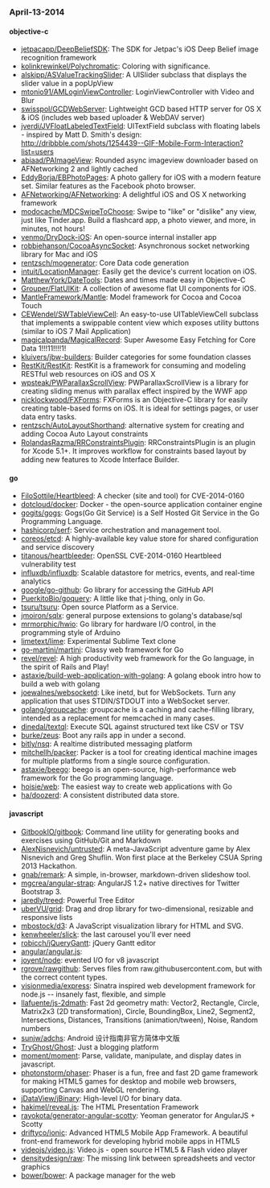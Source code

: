 ### April-13-2014

#### objective-c
* [jetpacapp/DeepBeliefSDK](https://github.com/jetpacapp/DeepBeliefSDK): The SDK for Jetpac's iOS Deep Belief image recognition framework
* [kolinkrewinkel/Polychromatic](https://github.com/kolinkrewinkel/Polychromatic): Coloring with significance.
* [alskipp/ASValueTrackingSlider](https://github.com/alskipp/ASValueTrackingSlider): A UISlider subclass that displays the slider value in a popUpView
* [mtonio91/AMLoginViewController](https://github.com/mtonio91/AMLoginViewController): LoginViewController with Video and Blur
* [swisspol/GCDWebServer](https://github.com/swisspol/GCDWebServer): Lightweight GCD based HTTP server for OS X & iOS (includes web based uploader & WebDAV server)
* [jverdi/JVFloatLabeledTextField](https://github.com/jverdi/JVFloatLabeledTextField): UITextField subclass with floating labels - inspired by Matt D. Smith's design: http://dribbble.com/shots/1254439--GIF-Mobile-Form-Interaction?list=users
* [abiaad/PAImageView](https://github.com/abiaad/PAImageView): Rounded async imageview downloader based on AFNetworking 2 and lightly cached
* [EddyBorja/EBPhotoPages](https://github.com/EddyBorja/EBPhotoPages): A photo gallery for iOS with a modern feature set. Similar features as the Facebook photo browser.
* [AFNetworking/AFNetworking](https://github.com/AFNetworking/AFNetworking): A delightful iOS and OS X networking framework
* [modocache/MDCSwipeToChoose](https://github.com/modocache/MDCSwipeToChoose): Swipe to "like" or "dislike" any view, just like Tinder.app. Build a flashcard app, a photo viewer, and more, in minutes, not hours!
* [venmo/DryDock-iOS](https://github.com/venmo/DryDock-iOS): An open-source internal installer app
* [robbiehanson/CocoaAsyncSocket](https://github.com/robbiehanson/CocoaAsyncSocket): Asynchronous socket networking library for Mac and iOS
* [rentzsch/mogenerator](https://github.com/rentzsch/mogenerator): Core Data code generation
* [intuit/LocationManager](https://github.com/intuit/LocationManager): Easily get the device's current location on iOS.
* [MatthewYork/DateTools](https://github.com/MatthewYork/DateTools): Dates and times made easy in Objective-C
* [Grouper/FlatUIKit](https://github.com/Grouper/FlatUIKit): A collection of awesome flat UI components for iOS.
* [MantleFramework/Mantle](https://github.com/MantleFramework/Mantle): Model framework for Cocoa and Cocoa Touch
* [CEWendel/SWTableViewCell](https://github.com/CEWendel/SWTableViewCell): An easy-to-use UITableViewCell subclass that implements a swippable content view which exposes utility buttons (similar to iOS 7 Mail Application)
* [magicalpanda/MagicalRecord](https://github.com/magicalpanda/MagicalRecord): Super Awesome Easy Fetching for Core Data 1!!!11!!!!1!
* [kluivers/jbw-builders](https://github.com/kluivers/jbw-builders): Builder categories for some foundation classes
* [RestKit/RestKit](https://github.com/RestKit/RestKit): RestKit is a framework for consuming and modeling RESTful web resources on iOS and OS X
* [wpsteak/PWParallaxScrollView](https://github.com/wpsteak/PWParallaxScrollView): PWParallaxScrollView is a library for creating sliding menus with parallax effect inspired by the WWF app
* [nicklockwood/FXForms](https://github.com/nicklockwood/FXForms):  FXForms is an Objective-C library for easily creating table-based forms on iOS. It is ideal for settings pages, or user data entry tasks.
* [rentzsch/AutoLayoutShorthand](https://github.com/rentzsch/AutoLayoutShorthand): alternative system for creating and adding Cocoa Auto Layout constraints
* [RolandasRazma/RRConstraintsPlugin](https://github.com/RolandasRazma/RRConstraintsPlugin): RRConstraintsPlugin is an plugin for Xcode 5.1+. It improves workflow for constraints based layout by adding new features to Xcode Interface Builder.

#### go
* [FiloSottile/Heartbleed](https://github.com/FiloSottile/Heartbleed): A checker (site and tool) for CVE-2014-0160
* [dotcloud/docker](https://github.com/dotcloud/docker): Docker - the open-source application container engine
* [gogits/gogs](https://github.com/gogits/gogs): Gogs(Go Git Service) is a Self Hosted Git Service in the Go Programming Language.
* [hashicorp/serf](https://github.com/hashicorp/serf): Service orchestration and management tool.
* [coreos/etcd](https://github.com/coreos/etcd): A highly-available key value store for shared configuration and service discovery
* [titanous/heartbleeder](https://github.com/titanous/heartbleeder): OpenSSL CVE-2014-0160 Heartbleed vulnerability test
* [influxdb/influxdb](https://github.com/influxdb/influxdb): Scalable datastore for metrics, events, and real-time analytics
* [google/go-github](https://github.com/google/go-github): Go library for accessing the GitHub API
* [PuerkitoBio/goquery](https://github.com/PuerkitoBio/goquery): A little like that j-thing, only in Go.
* [tsuru/tsuru](https://github.com/tsuru/tsuru): Open source Platform as a Service.
* [jmoiron/sqlx](https://github.com/jmoiron/sqlx): general purpose extensions to golang's database/sql
* [mrmorphic/hwio](https://github.com/mrmorphic/hwio): Go library for hardware I/O control, in the programming style of Arduino
* [limetext/lime](https://github.com/limetext/lime): Experimental Sublime Text clone
* [go-martini/martini](https://github.com/go-martini/martini): Classy web framework for Go
* [revel/revel](https://github.com/revel/revel): A high productivity web framework for the Go language, in the spirit of Rails and Play!
* [astaxie/build-web-application-with-golang](https://github.com/astaxie/build-web-application-with-golang): A golang ebook intro how to build a web with golang
* [joewalnes/websocketd](https://github.com/joewalnes/websocketd): Like inetd, but for WebSockets. Turn any application that uses STDIN/STDOUT into a WebSocket server.
* [golang/groupcache](https://github.com/golang/groupcache): groupcache is a caching and cache-filling library, intended as a replacement for memcached in many cases.
* [dinedal/textql](https://github.com/dinedal/textql): Execute SQL against structured text like CSV or TSV
* [burke/zeus](https://github.com/burke/zeus): Boot any rails app in under a second.
* [bitly/nsq](https://github.com/bitly/nsq): A realtime distributed messaging platform
* [mitchellh/packer](https://github.com/mitchellh/packer): Packer is a tool for creating identical machine images for multiple platforms from a single source configuration.
* [astaxie/beego](https://github.com/astaxie/beego): beego is an open-source, high-performance web framework for the Go programming language.
* [hoisie/web](https://github.com/hoisie/web): The easiest way to create web applications with Go
* [ha/doozerd](https://github.com/ha/doozerd): A consistent distributed data store.

#### javascript
* [GitbookIO/gitbook](https://github.com/GitbookIO/gitbook): Command line utility for generating books and exercises using GitHub/Git and Markdown
* [AlexNisnevich/untrusted](https://github.com/AlexNisnevich/untrusted): A meta-JavaScript adventure game by Alex Nisnevich and Greg Shuflin. Won first place at the Berkeley CSUA Spring 2013 Hackathon.
* [gnab/remark](https://github.com/gnab/remark): A simple, in-browser, markdown-driven slideshow tool.
* [mgcrea/angular-strap](https://github.com/mgcrea/angular-strap): AngularJS 1.2+ native directives for Twitter Bootstrap 3.
* [jaredly/treed](https://github.com/jaredly/treed): Powerful Tree Editor
* [uberVU/grid](https://github.com/uberVU/grid): Drag and drop library for two-dimensional, resizable and responsive lists
* [mbostock/d3](https://github.com/mbostock/d3): A JavaScript visualization library for HTML and SVG.
* [kenwheeler/slick](https://github.com/kenwheeler/slick): the last carousel you'll ever need
* [robicch/jQueryGantt](https://github.com/robicch/jQueryGantt): jQuery Gantt editor
* [angular/angular.js](https://github.com/angular/angular.js): 
* [joyent/node](https://github.com/joyent/node): evented I/O for v8 javascript
* [rgrove/rawgithub](https://github.com/rgrove/rawgithub): Serves files from raw.githubusercontent.com, but with the correct content types.
* [visionmedia/express](https://github.com/visionmedia/express): Sinatra inspired web development framework for node.js -- insanely fast, flexible, and simple
* [llafuente/js-2dmath](https://github.com/llafuente/js-2dmath): Fast 2d geometry math: Vector2, Rectangle, Circle, Matrix2x3 (2D transformation), Circle, BoundingBox, Line2, Segment2, Intersections, Distances, Transitions (animation/tween), Noise, Random numbers
* [sunjw/adchs](https://github.com/sunjw/adchs): Android 设计指南非官方简体中文版
* [TryGhost/Ghost](https://github.com/TryGhost/Ghost): Just a blogging platform
* [moment/moment](https://github.com/moment/moment): Parse, validate, manipulate, and display dates in javascript.
* [photonstorm/phaser](https://github.com/photonstorm/phaser): Phaser is a fun, free and fast 2D game framework for making HTML5 games for desktop and mobile web browsers, supporting Canvas and WebGL rendering.
* [jDataView/jBinary](https://github.com/jDataView/jBinary): High-level I/O for binary data.
* [hakimel/reveal.js](https://github.com/hakimel/reveal.js): The HTML Presentation Framework
* [rayokota/generator-angular-scotty](https://github.com/rayokota/generator-angular-scotty): Yeoman generator for AngularJS + Scotty
* [driftyco/ionic](https://github.com/driftyco/ionic): Advanced HTML5 Mobile App Framework. A beautiful front-end framework for developing hybrid mobile apps in HTML5
* [videojs/video.js](https://github.com/videojs/video.js): Video.js - open source HTML5 & Flash video player
* [densitydesign/raw](https://github.com/densitydesign/raw): The missing link between spreadsheets and vector graphics
* [bower/bower](https://github.com/bower/bower): A package manager for the web

